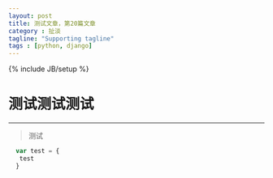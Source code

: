 ```yaml
---
layout: post
title: 测试文章，第20篇文章
category : 扯淡
tagline: "Supporting tagline"
tags : [python, django]
---
```

{% include JB/setup %}
# 测试测试测试
---
> 测试


```javascript
  var test = {
   test
  }
```